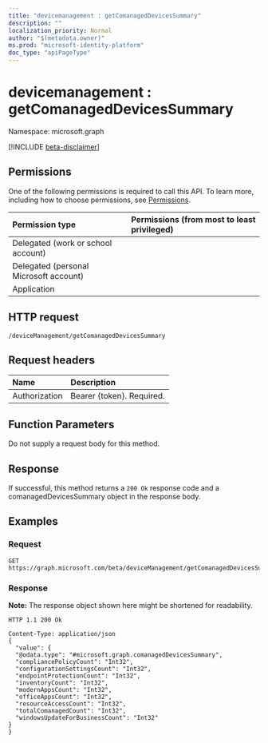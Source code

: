 ```yaml
---
title: "devicemanagement : getComanagedDevicesSummary"
description: ""
localization_priority: Normal
author: "$(metadata.owner)"
ms.prod: "microsoft-identity-platform"
doc_type: "apiPageType"
---
```


# devicemanagement : getComanagedDevicesSummary

Namespace: microsoft.graph

[!INCLUDE [beta-disclaimer](../../includes/beta-disclaimer.md)]

## Permissions

One of the following permissions is required to call this API. To learn more, including how to choose permissions, see [Permissions](/graph/permissions-reference).

| Permission type                        | Permissions (from most to least privileged) |
| :------------------------------------- | :------------------------------------------ |
| Delegated (work or school account)     |                                             |
| Delegated (personal Microsoft account) |                                             |
| Application                            |                                             |

## HTTP request

<!-- {
  "blockType": "ignored"
}
-->

```http
/deviceManagement/getComanagedDevicesSummary

```

## Request headers

| Name          | Description               |
| :------------ | :------------------------ |
| Authorization | Bearer {token}. Required. |

## Function Parameters

<!-- Actions and Functions -->

<!-- CRUD Methods -->

Do not supply a request body for this method.

## Response

If successful, this method returns a `200 Ok` response code and a comanagedDevicesSummary object in the response body.

## Examples

### Request

<!-- {
  "blockType": "request",
  "name": "devicemanagement_getcomanageddevicessummary"
}
-->

```http
GET https://graph.microsoft.com/beta/deviceManagement/getComanagedDevicesSummary

```

### Response

**Note:** The response object shown here might be shortened for readability.

<!-- {
  "blockType": "response",
  "truncated": true,
  "@odata.type": "microsoft.management.services.api.comanagedDevicesSummary"
}
-->

```http
HTTP 1.1 200 Ok

Content-Type: application/json
{
  "value": {
  "@odata.type": "#microsoft.graph.comanagedDevicesSummary",
  "compliancePolicyCount": "Int32",
  "configurationSettingsCount": "Int32",
  "endpointProtectionCount": "Int32",
  "inventoryCount": "Int32",
  "modernAppsCount": "Int32",
  "officeAppsCount": "Int32",
  "resourceAccessCount": "Int32",
  "totalComanagedCount": "Int32",
  "windowsUpdateForBusinessCount": "Int32"
}
}

```